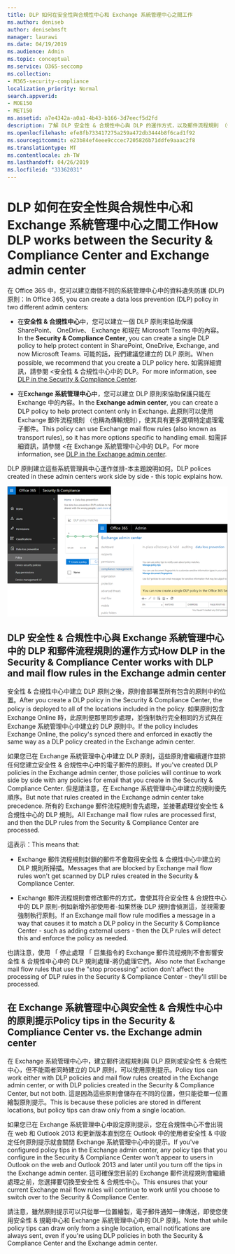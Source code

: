 ```yaml
---
title: DLP 如何在安全性與合規性中心和 Exchange 系統管理中心之間工作
ms.author: deniseb
author: denisebmsft
manager: laurawi
ms.date: 04/19/2019
ms.audience: Admin
ms.topic: conceptual
ms.service: O365-seccomp
ms.collection:
- M365-security-compliance
localization_priority: Normal
search.appverid:
- MOE150
- MET150
ms.assetid: a7e4342a-a0a1-4b43-b166-3d7eecf5d2fd
description: 了解 DLP 安全性 & 合規性中心與 DLP 的運作方式，以及郵件流程規則 （傳輸規則） 中 Exchange 系統管理中心。
ms.openlocfilehash: efe8fb733417275a259a472db3444b8f6cad1f92
ms.sourcegitcommit: e23b84ef4eee9cccec7205826b71ddfe9aaac2f8
ms.translationtype: MT
ms.contentlocale: zh-TW
ms.lasthandoff: 04/26/2019
ms.locfileid: "33362031"
---
```

# <a name="how-dlp-works-between-the-security--compliance-center-and-exchange-admin-center"></a><span data-ttu-id="b72ec-103">DLP 如何在安全性與合規性中心和 Exchange 系統管理中心之間工作</span><span class="sxs-lookup"><span data-stu-id="b72ec-103">How DLP works between the Security & Compliance Center and Exchange admin center</span></span>

<span data-ttu-id="b72ec-104">在 Office 365 中，您可以建立兩個不同的系統管理中心中的資料遺失防護 (DLP) 原則：</span><span class="sxs-lookup"><span data-stu-id="b72ec-104">In Office 365, you can create a data loss prevention (DLP) policy in two different admin centers:</span></span>
  
- <span data-ttu-id="b72ec-105">在**安全性 & 合規性中心**中，您可以建立一個 DLP 原則來協助保護 SharePoint、 OneDrive、 Exchange 和現在 Microsoft Teams 中的內容。</span><span class="sxs-lookup"><span data-stu-id="b72ec-105">In the **Security & Compliance Center**, you can create a single DLP policy to help protect content in SharePoint, OneDrive, Exchange, and now Microsoft Teams.</span></span> <span data-ttu-id="b72ec-106">可能的話，我們建議您建立的 DLP 原則。</span><span class="sxs-lookup"><span data-stu-id="b72ec-106">When possible, we recommend that you create a DLP policy here.</span></span> <span data-ttu-id="b72ec-107">如需詳細資訊，請參閱 <<c0>安全性 &amp; 合規性中心中的 DLP。</span><span class="sxs-lookup"><span data-stu-id="b72ec-107">For more information, see [DLP in the Security & Compliance Center](data-loss-prevention-policies.md).</span></span>
    
- <span data-ttu-id="b72ec-108">在**Exchange 系統管理中心**中，您可以建立 DLP 原則來協助保護只能在 Exchange 中的內容。</span><span class="sxs-lookup"><span data-stu-id="b72ec-108">In the **Exchange admin center**, you can create a DLP policy to help protect content only in Exchange.</span></span> <span data-ttu-id="b72ec-109">此原則可以使用 Exchange 郵件流程規則 （也稱為傳輸規則），使其具有更多選項特定處理電子郵件。</span><span class="sxs-lookup"><span data-stu-id="b72ec-109">This policy can use Exchange mail flow rules (also known as transport rules), so it has more options specific to handling email.</span></span> <span data-ttu-id="b72ec-110">如需詳細資訊，請參閱 <<c0>在 Exchange 系統管理中心中的 DLP。</span><span class="sxs-lookup"><span data-stu-id="b72ec-110">For more information, see [DLP in the Exchange admin center](https://go.microsoft.com/fwlink/?linkid=852311).</span></span>
    
<span data-ttu-id="b72ec-111">DLP 原則建立這些系統管理員中心運作並排-本主題說明如何。</span><span class="sxs-lookup"><span data-stu-id="b72ec-111">DLP polices created in these admin centers work side by side - this topic explains how.</span></span>
  
![在安全性與規範中心和 Exchange 系統管理中心中的 DLP 頁面](media/d3eaa7e7-3b16-457b-bd9c-26707f7b584f.png)
  
## <a name="how-dlp-in-the-security--compliance-center-works-with-dlp-and-mail-flow-rules-in-the-exchange-admin-center"></a><span data-ttu-id="b72ec-113">DLP 安全性 & 合規性中心與 Exchange 系統管理中心中的 DLP 和郵件流程規則的運作方式</span><span class="sxs-lookup"><span data-stu-id="b72ec-113">How DLP in the Security & Compliance Center works with DLP and mail flow rules in the Exchange admin center</span></span>

<span data-ttu-id="b72ec-114">安全性 & 合規性中心中建立 DLP 原則之後，原則會部署至所有包含的原則中的位置。</span><span class="sxs-lookup"><span data-stu-id="b72ec-114">After you create a DLP policy in the Security & Compliance Center, the policy is deployed to all of the locations included in the policy.</span></span> <span data-ttu-id="b72ec-115">如果原則包含 Exchange Online 時，此原則便那里同步處理，並強制執行完全相同的方式與在 Exchange 系統管理中心中建立的 DLP 原則中。</span><span class="sxs-lookup"><span data-stu-id="b72ec-115">If the policy includes Exchange Online, the policy's synced there and enforced in exactly the same way as a DLP policy created in the Exchange admin center.</span></span> 
  
<span data-ttu-id="b72ec-116">如果您已在 Exchange 系統管理中心中建立 DLP 原則，這些原則會繼續運作並排任何您建立安全性 & 合規性中心中的電子郵件的原則。</span><span class="sxs-lookup"><span data-stu-id="b72ec-116">If you've created DLP policies in the Exchange admin center, those policies will continue to work side by side with any policies for email that you create in the Security & Compliance Center.</span></span> <span data-ttu-id="b72ec-117">但是請注意，在 Exchange 系統管理中心中建立的規則優先順序。</span><span class="sxs-lookup"><span data-stu-id="b72ec-117">But note that rules created in the Exchange admin center take precedence.</span></span> <span data-ttu-id="b72ec-118">所有的 Exchange 郵件流程規則會先處理，並接著處理從安全性 & 合規性中心的 DLP 規則。</span><span class="sxs-lookup"><span data-stu-id="b72ec-118">All Exchange mail flow rules are processed first, and then the DLP rules from the Security & Compliance Center are processed.</span></span>
  
<span data-ttu-id="b72ec-119">這表示：</span><span class="sxs-lookup"><span data-stu-id="b72ec-119">This means that:</span></span>
  
- <span data-ttu-id="b72ec-120">Exchange 郵件流程規則封鎖的郵件不會取得安全性 & 合規性中心中建立的 DLP 規則所掃描。</span><span class="sxs-lookup"><span data-stu-id="b72ec-120">Messages that are blocked by Exchange mail flow rules won't get scanned by DLP rules created in the Security & Compliance Center.</span></span>
    
- <span data-ttu-id="b72ec-121">Exchange 郵件流程規則會修改郵件的方式，會使其符合安全性 & 合規性中心中的 DLP 原則-例如新增外部使用者-如果然後 DLP 規則會偵測這，並視需要強制執行原則。</span><span class="sxs-lookup"><span data-stu-id="b72ec-121">If an Exchange mail flow rule modifies a message in a way that causes it to match a DLP policy in the Security & Compliance Center - such as adding external users - then the DLP rules will detect this and enforce the policy as needed.</span></span>
    
<span data-ttu-id="b72ec-122">也請注意，使用 「 停止處理 「 巨集指令的 Exchange 郵件流程規則不會影響安全性 & 合規性中心中的 DLP 規則處理-將仍處理它們。</span><span class="sxs-lookup"><span data-stu-id="b72ec-122">Also note that Exchange mail flow rules that use the "stop processing" action don't affect the processing of DLP rules in the Security & Compliance Center - they'll still be processed.</span></span>
  
## <a name="policy-tips-in-the-security--compliance-center-vs-the-exchange-admin-center"></a><span data-ttu-id="b72ec-123">在 Exchange 系統管理中心與安全性 & 合規性中心中的原則提示</span><span class="sxs-lookup"><span data-stu-id="b72ec-123">Policy tips in the Security & Compliance Center vs. the Exchange admin center</span></span>

<span data-ttu-id="b72ec-124">在 Exchange 系統管理中心中，建立郵件流程規則與 DLP 原則或安全性 & 合規性中心，但不能兩者同時建立的 DLP 原則，可以使用原則提示。</span><span class="sxs-lookup"><span data-stu-id="b72ec-124">Policy tips can work either with DLP policies and mail flow rules created in the Exchange admin center, or with DLP policies created in the Security & Compliance Center, but not both.</span></span> <span data-ttu-id="b72ec-125">這是因為這些原則會儲存在不同的位置，但只能從單一位置繪製原則提示。</span><span class="sxs-lookup"><span data-stu-id="b72ec-125">This is because these policies are stored in different locations, but policy tips can draw only from a single location.</span></span>
  
<span data-ttu-id="b72ec-126">如果您已在 Exchange 系統管理中心中設定原則提示，您在合規性中心不會出現在 web 和 Outlook 2013 和更新版本直到您在 Outlook 中的使用者安全性 & 中設定任何原則提示就會關閉 Exchange 系統管理中心中的提示。</span><span class="sxs-lookup"><span data-stu-id="b72ec-126">If you've configured policy tips in the Exchange admin center, any policy tips that you configure in the Security & Compliance Center won't appear to users in Outlook on the web and Outlook 2013 and later until you turn off the tips in the Exchange admin center.</span></span> <span data-ttu-id="b72ec-127">這可確保您目前的 Exchange 郵件流程規則會繼續處理之前，您選擇要切換至安全性 & 合規性中心。</span><span class="sxs-lookup"><span data-stu-id="b72ec-127">This ensures that your current Exchange mail flow rules will continue to work until you choose to switch over to the Security & Compliance Center.</span></span>
  
<span data-ttu-id="b72ec-128">請注意，雖然原則提示可以只從單一位置繪製，電子郵件通知一律傳送，即使您使用安全性 & 規範中心和 Exchange 系統管理中心中的 DLP 原則。</span><span class="sxs-lookup"><span data-stu-id="b72ec-128">Note that while policy tips can draw only from a single location, email notifications are always sent, even if you're using DLP policies in both the Security & Compliance Center and the Exchange admin center.</span></span>
  


